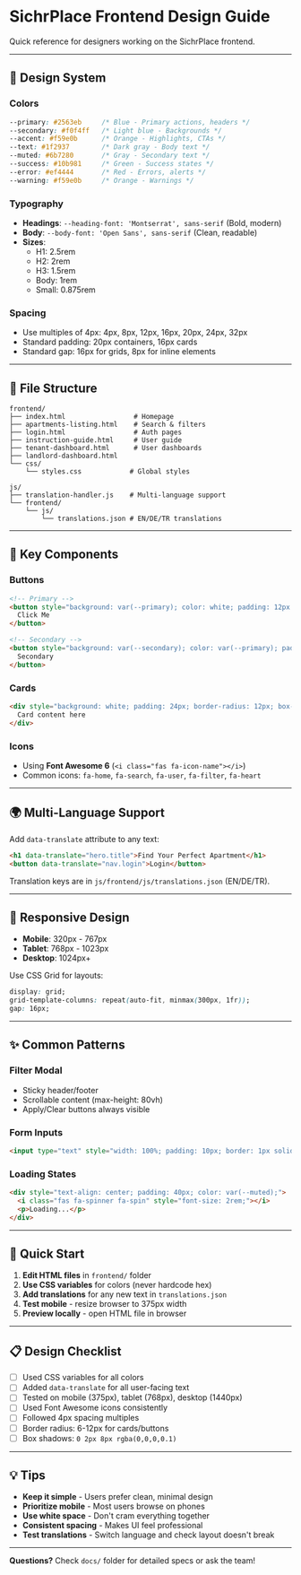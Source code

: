 # SichrPlace Frontend Design Guide

Quick reference for designers working on the SichrPlace frontend.

---

## 🎨 Design System

### Colors
```css
--primary: #2563eb     /* Blue - Primary actions, headers */
--secondary: #f0f4ff   /* Light blue - Backgrounds */
--accent: #f59e0b      /* Orange - Highlights, CTAs */
--text: #1f2937        /* Dark gray - Body text */
--muted: #6b7280       /* Gray - Secondary text */
--success: #10b981     /* Green - Success states */
--error: #ef4444       /* Red - Errors, alerts */
--warning: #f59e0b     /* Orange - Warnings */
```

### Typography
- **Headings**: `--heading-font: 'Montserrat', sans-serif` (Bold, modern)
- **Body**: `--body-font: 'Open Sans', sans-serif` (Clean, readable)
- **Sizes**: 
  - H1: 2.5rem
  - H2: 2rem
  - H3: 1.5rem
  - Body: 1rem
  - Small: 0.875rem

### Spacing
- Use multiples of 4px: 4px, 8px, 12px, 16px, 20px, 24px, 32px
- Standard padding: 20px containers, 16px cards
- Standard gap: 16px for grids, 8px for inline elements

---

## 📁 File Structure

```
frontend/
├── index.html                 # Homepage
├── apartments-listing.html    # Search & filters
├── login.html                 # Auth pages
├── instruction-guide.html     # User guide
├── tenant-dashboard.html      # User dashboards
├── landlord-dashboard.html
└── css/
    └── styles.css            # Global styles

js/
├── translation-handler.js    # Multi-language support
└── frontend/
    └── js/
        └── translations.json # EN/DE/TR translations
```

---

## 🎯 Key Components

### Buttons
```html
<!-- Primary -->
<button style="background: var(--primary); color: white; padding: 12px 24px; border-radius: 8px; border: none; font-weight: 600;">
  Click Me
</button>

<!-- Secondary -->
<button style="background: var(--secondary); color: var(--primary); padding: 12px 24px; border-radius: 8px; border: 2px solid var(--primary);">
  Secondary
</button>
```

### Cards
```html
<div style="background: white; padding: 24px; border-radius: 12px; box-shadow: 0 2px 8px rgba(0,0,0,0.1);">
  Card content here
</div>
```

### Icons
- Using **Font Awesome 6** (`<i class="fas fa-icon-name"></i>`)
- Common icons: `fa-home`, `fa-search`, `fa-user`, `fa-filter`, `fa-heart`

---

## 🌍 Multi-Language Support

Add `data-translate` attribute to any text:
```html
<h1 data-translate="hero.title">Find Your Perfect Apartment</h1>
<button data-translate="nav.login">Login</button>
```

Translation keys are in `js/frontend/js/translations.json` (EN/DE/TR).

---

## 📱 Responsive Design

- **Mobile**: 320px - 767px
- **Tablet**: 768px - 1023px
- **Desktop**: 1024px+

Use CSS Grid for layouts:
```css
display: grid;
grid-template-columns: repeat(auto-fit, minmax(300px, 1fr));
gap: 16px;
```

---

## ✨ Common Patterns

### Filter Modal
- Sticky header/footer
- Scrollable content (max-height: 80vh)
- Apply/Clear buttons always visible

### Form Inputs
```html
<input type="text" style="width: 100%; padding: 10px; border: 1px solid #e1e5e9; border-radius: 6px; font-size: 14px;">
```

### Loading States
```html
<div style="text-align: center; padding: 40px; color: var(--muted);">
  <i class="fas fa-spinner fa-spin" style="font-size: 2rem;"></i>
  <p>Loading...</p>
</div>
```

---

## 🚀 Quick Start

1. **Edit HTML files** in `frontend/` folder
2. **Use CSS variables** for colors (never hardcode hex)
3. **Add translations** for any new text in `translations.json`
4. **Test mobile** - resize browser to 375px width
5. **Preview locally** - open HTML file in browser

---

## 📋 Design Checklist

- [ ] Used CSS variables for all colors
- [ ] Added `data-translate` for all user-facing text
- [ ] Tested on mobile (375px), tablet (768px), desktop (1440px)
- [ ] Used Font Awesome icons consistently
- [ ] Followed 4px spacing multiples
- [ ] Border radius: 6-12px for cards/buttons
- [ ] Box shadows: `0 2px 8px rgba(0,0,0,0.1)`

---

## 💡 Tips

- **Keep it simple** - Users prefer clean, minimal design
- **Prioritize mobile** - Most users browse on phones
- **Use white space** - Don't cram everything together
- **Consistent spacing** - Makes UI feel professional
- **Test translations** - Switch language and check layout doesn't break

---

**Questions?** Check `docs/` folder for detailed specs or ask the team!

